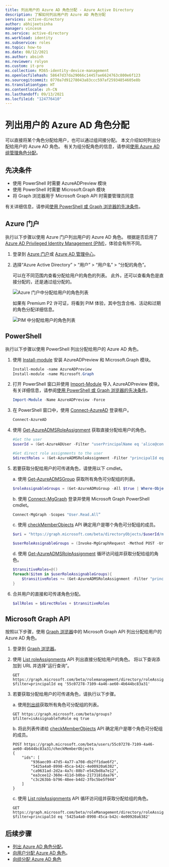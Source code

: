 ```yaml
---
title: 列出用户的 Azure AD 角色分配 - Azure Active Directory
description: 了解如何列出用户的 Azure AD 角色分配
services: active-directory
author: abhijeetsinha
manager: vincesm
ms.service: active-directory
ms.workload: identity
ms.subservice: roles
ms.topic: how-to
ms.date: 08/12/2021
ms.author: absinh
ms.reviewer: rolyon
ms.custom: it-pro
ms.collection: M365-identity-device-management
ms.openlocfilehash: 58647d37da29066c14457ae6624763c800e6f123
ms.sourcegitcommit: 0770a7d91278043a83ccc597af25934854605e8b
ms.translationtype: HT
ms.contentlocale: zh-CN
ms.lasthandoff: 09/13/2021
ms.locfileid: "124776410"
---
```

# <a name="list-azure-ad-role-assignments-for-a-user"></a>列出用户的 Azure AD 角色分配

可以直接将某个角色分配给用户，也可以通过组间接分配。 本文介绍如何列出分配给用户的 Azure AD 角色。 有关为组分配角色的信息，请参阅[使用 Azure AD 组管理角色分配](groups-concept.md)。

## <a name="prerequisites"></a>先决条件

- 使用 PowerShell 时需要 AzureADPreview 模块
- 使用 PowerShell 时需要 Microsoft.Graph 模块
- 将 Graph 浏览器用于 Microsoft Graph API 时需要管理员同意

有关详细信息，请参阅[使用 PowerShell 或 Graph 浏览器的先决条件](prerequisites.md)。

## <a name="azure-portal"></a>Azure 门户
执行以下步骤以使用 Azure 门户列出用户的 Azure AD 角色。 根据是否启用了 [Azure AD Privileged Identity Management (PIM)](../privileged-identity-management/pim-configure.md)，体验会有所不同。

1. 登录到 [Azure 门户](https://portal.azure.com)或 [Azure AD 管理中心](https://aad.portal.azure.com)。

2. 选择“Azure Active Directory” > “用户” > “用户名” > “分配的角色”。

    可以在不同范围内查看分配给用户的角色的列表。 此外，还可以查看角色是直接分配的，还是通过组分配的。
    
    ![Azure 门户中分配给用户的角色列表](./media/list-role-assignments-users/list-role-definition.png)

    如果有 Premium P2 许可证，将看到 PIM 体验，其中包含合格、活动和过期的角色分配详细信息。

    ![PIM 中分配给用户的角色列表](./media/list-role-assignments-users/list-role-definition-pim.png)

## <a name="powershell"></a>PowerShell

执行以下步骤以使用 PowerShell 列出分配给用户的 Azure AD 角色。

1. 使用 [Install-module](/powershell/azure/active-directory/install-adv2) 安装 AzureADPreview 和 Microsoft.Graph 模块。
  
    ```powershell
    Install-module -name AzureADPreview
    Install-module -name Microsoft.Graph
    ```
  
2. 打开 PowerShell 窗口并使用 [Import-Module](/powershell/module/microsoft.powershell.core/import-module) 导入 AzureADPreview 模块。 有关详细信息，请参阅[使用 PowerShell 或 Graph 浏览器的先决条件](prerequisites.md)。

    ```powershell
    Import-Module -Name AzureADPreview -Force
    ```

3. 在 PowerShell 窗口中，使用 [Connect-AzureAD](/powershell/module/azuread/connect-azuread) 登录租户。

    ```powershell
    Connect-AzureAD
    ```
4. 使用 [Get-AzureADMSRoleAssignment](/powershell/module/azuread/get-azureadmsroleassignment) 获取直接分配给用户的角色。

    ```powershell
    #Get the user
    $userId = (Get-AzureADUser -Filter "userPrincipalName eq 'alice@contoso.com'").ObjectId

    #Get direct role assignments to the user
    $directRoles = (Get-AzureADMSRoleAssignment -Filter "principalId eq '$userId'").RoleDefinitionId
    ```

5. 若要获取分配给用户的可传递角色，请使用以下 cmdlet。
  
    a. 使用 [Get-AzureADMSGroup](/powershell/module/azuread/get-azureadmsgroup) 获取所有角色可分配组的列表。  
  
      ```powershell
      $roleAssignableGroups = (Get-AzureADMsGroup -All $true | Where-Object IsAssignableToRole -EQ 'True').Id
      ```

    b. 使用 [Connect-MgGraph](/graph/powershell/get-started) 登录并使用 Microsoft Graph PowerShell cmdlet。
  
      ```powershell
      Connect-MgGraph -Scopes "User.Read.All”
      ```
  
    c. 使用 [checkMemberObjects](/graph/api/user-checkmemberobjects) API 确定用户是哪个角色可分配组的成员。 
    
      ```powershell
      $uri = "https://graph.microsoft.com/beta/directoryObjects/$userId/microsoft.graph.checkMemberObjects"

      $userRoleAssignableGroups = (Invoke-MgGraphRequest -Method POST -Uri $uri -Body @{"ids"= $roleAssignableGroups}).value
      ```
  
    d. 使用 [Get-AzureADMSRoleAssignment](/powershell/module/azuread/get-azureadmsroleassignment) 循环访问组并获取分配给组的角色。
  
      ```powershell
      $transitiveRoles=@()
      foreach($item in $userRoleAssignableGroups){
          $transitiveRoles += (Get-AzureADMSRoleAssignment -Filter "principalId eq '$item'").RoleDefinitionId
      }
      ```

6. 合并用户的直接和可传递角色分配。
  
    ```powershell
    $allRoles = $directRoles + $transitiveRoles
    ```
  
## <a name="microsoft-graph-api"></a>Microsoft Graph API

按照以下步骤，使用 [Graph 浏览器](https://aka.ms/ge)中的 Microsoft Graph API 列出分配给用户的 Azure AD 角色。

1. 登录到 [Graph 浏览器](https://aka.ms/ge)。

1. 使用 [List roleAssignments](/graph/api/rbacapplication-list-roleassignments) API 列出直接分配给用户的角色。 将以下查询添加到 URL 并选择“运行查询”。

   ```HTTP
   GET https://graph.microsoft.com/beta/rolemanagement/directory/roleAssignments?$filter=principalId eq '55c07278-7109-4a46-ae60-4b644bc83a31'
   ```
  
3. 若要获取分配给用户的可传递角色，请执行以下步骤。

    a. 使用[列出组](/graph/api/group-list)获取所有角色可分配组的列表。
  
      ```HTTP
      GET https://graph.microsoft.com/beta/groups?$filter=isAssignableToRole eq true 
      ```
  
    b. 将此列表传递给 [checkMemberObjects](/graph/api/user-checkmemberobjects) API 确定用户是哪个角色可分配组的成员。 
    
      ```HTTP
      POST https://graph.microsoft.com/beta/users/55c07278-7109-4a46-ae60-4b644bc83a31/checkMemberObjects
      {
          "ids": [
              "936aec09-47d5-4a77-a708-db2ff1dae6f2",
              "5425a4a0-8998-45ca-b42c-4e00920a6382",
              "ca9631ad-2d2a-4a7c-88b7-e542bd8a7e12",
              "ea3cee12-360e-411d-b0ba-2173181daa76",
              "c3c263bb-b796-48ee-b4d2-3fbc5be5f944"
          ]
      }
      ```
  
    c. 使用 [List roleAssignments](/graph/api/rbacapplication-list-roleassignments) API 循环访问组并获取分配给组的角色。
  
      ```HTTP
      GET https://graph.microsoft.com/beta/roleManagement/directory/roleAssignments?$filter=principalId eq '5425a4a0-8998-45ca-b42c-4e00920a6382' 
      ```

## <a name="next-steps"></a>后续步骤

* [列出 Azure AD 角色分配](view-assignments.md)。
* [向用户分配 Azure AD 角色](manage-roles-portal.md)。
* [向组分配 Azure AD 角色](groups-assign-role.md)

